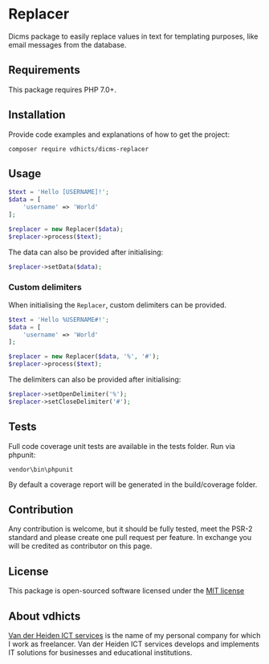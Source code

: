 # Replacer

Dicms package to easily replace values in text for templating purposes, like email messages from the database.

## Requirements

This package requires PHP 7.0+.

## Installation

Provide code examples and explanations of how to get the project:

`composer require vdhicts/dicms-replacer`

## Usage

```php
$text = 'Hello [USERNAME]!';
$data = [
    'username' => 'World'
];

$replacer = new Replacer($data);
$replacer->process($text);
```

The data can also be provided after initialising:

```php
$replacer->setData($data);
```

### Custom delimiters

When initialising the `Replacer`, custom delimiters can be provided.

```php
$text = 'Hello %USERNAME#!';
$data = [
    'username' => 'World'
];

$replacer = new Replacer($data, '%', '#');
$replacer->process($text);
```

The delimiters can also be provided after initialising:

```php
$replacer->setOpenDelimiter('%');
$replacer->setCloseDelimiter('#');
```

## Tests

Full code coverage unit tests are available in the tests folder. Run via phpunit:

`vendor\bin\phpunit`

By default a coverage report will be generated in the build/coverage folder.

## Contribution

Any contribution is welcome, but it should be fully tested, meet the PSR-2 standard and please create one pull request 
per feature. In exchange you will be credited as contributor on this page.

## License

This package is open-sourced software licensed under the [MIT license](http://opensource.org/licenses/MIT)

## About vdhicts

[Van der Heiden ICT services](https://www.vdhicts.nl) is the name of my personal company for which I work as 
freelancer. Van der Heiden ICT services develops and implements IT solutions for businesses and educational 
institutions.
